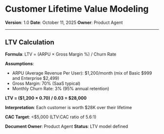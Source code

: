 # Customer Lifetime Value Modeling

**Version**: 1.0
**Date**: October 11, 2025
**Owner**: Product Agent

---

## LTV Calculation

**Formula**: LTV = (ARPU × Gross Margin %) / Churn Rate

**Assumptions**:

- ARPU (Average Revenue Per User): $1,200/month (mix of Basic $999 and Enterprise $2,499)
- Gross Margin: 70% (SaaS typical)
- Monthly Churn Rate: 3% (95% annual retention)

**LTV = ($1,200 × 0.70) / 0.03 = $28,000**

**Interpretation**: Each customer is worth $28K over their lifetime

**CAC Target**: <$5,000 (LTV:CAC ratio of 5.6:1)

**Document Owner**: Product Agent
**Status**: LTV model defined
